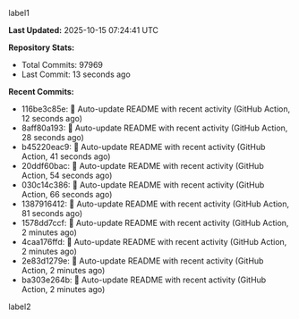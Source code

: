 
label1 
<!-- ACTIVITY_START -->
**Last Updated:** 2025-10-15 07:24:41 UTC

**Repository Stats:**
- Total Commits: 97969
- Last Commit: 13 seconds ago

**Recent Commits:**
- 116be3c85e: 🤖 Auto-update README with recent activity (GitHub Action, 12 seconds ago)
- 8aff80a193: 🤖 Auto-update README with recent activity (GitHub Action, 28 seconds ago)
- b45220eac9: 🤖 Auto-update README with recent activity (GitHub Action, 41 seconds ago)
- 20ddf60bac: 🤖 Auto-update README with recent activity (GitHub Action, 54 seconds ago)
- 030c14c386: 🤖 Auto-update README with recent activity (GitHub Action, 66 seconds ago)
- 1387916412: 🤖 Auto-update README with recent activity (GitHub Action, 81 seconds ago)
- 1578dd7ccf: 🤖 Auto-update README with recent activity (GitHub Action, 2 minutes ago)
- 4caa176ffd: 🤖 Auto-update README with recent activity (GitHub Action, 2 minutes ago)
- 2e83d1279e: 🤖 Auto-update README with recent activity (GitHub Action, 2 minutes ago)
- ba303e264b: 🤖 Auto-update README with recent activity (GitHub Action, 2 minutes ago)
<!-- ACTIVITY_END -->

label2
